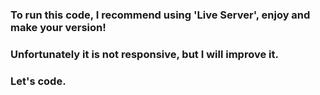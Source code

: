 
### To run this code, I recommend using 'Live Server', enjoy and make your version! ###

### Unfortunately it is not responsive, but I will improve it. ###

### Let's code. ###